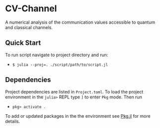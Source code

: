 # CV-Channel
A numerical analysis of the communication values accessible to quantum and classical channels.

## Quick Start

To run script navigate to project directory and run:
* `$ julia --proj=. ./script/path/to/script.jl`

## Dependencies

Project dependencies are listed in `Project.toml`. To load the project environment
in the `julia>` REPL type `]` to enter `Pkg` mode. Then run
* `pkg> activate .`

To add or updated packages in the the environment see [Pkg.jl](https://julialang.github.io/Pkg.jl/v1/)
for more details.
